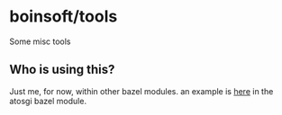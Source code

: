 # boinsoft/tools

Some misc tools

## Who is using this?

Just me, for now, within other bazel modules. an example is [here](https://github.com/b0inbot/atosgi/blob/47953fe8dec520ad093531619ba67822bf7ec44e/launcher/BUILD) in the atosgi bazel module.
